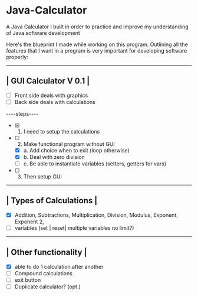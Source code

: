 # Java-Calculator
A Java Calculator I built in order to practice and improve my understanding of Java software development



Here's the blueprint I made while working on this program. Outlining all the features that I want in a program is very important for developing software properly:


 ------------------
 | GUI Calculator V 0.1 |
 ------------------
 
 * [ ] Front side deals with graphics 
 * [ ] Back side deals with calculations
 
 ----steps----
 * [X] 1. I need to setup the calculations
 * [ ] 2. Make functional program without GUI
   * [X] a. Add choice when to exit (loop otherwise)
   * [X] b. Deal with zero division
   * [ ] c. Be able to instantiate variables (setters, getters for vars)
 * [ ] 3. Then setup GUI
 -------------------------
 | Types of Calculations |
 -------------------------
 * [X] Addition, Subtractions, Multiplication, Division, Modulus, Exponent, Exponent 2, 
 * [ ] variables (set | reset| multiple variables no limit?)
 -----------------------
 | Other functionality |
 -----------------------
 * [X] able to do 1 calculation after another
 * [ ] Compound calculations
 * [ ] exit button
 * [ ] Duplicate calculator? (opt.)
